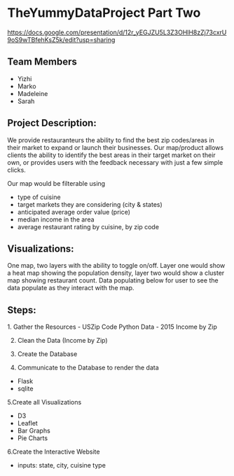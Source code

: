 # TheYummyDataProject Part Two

https://docs.google.com/presentation/d/12r_yEGJZU5L3Z3OHlH8zZj73cxrU9oS9wTBfehKsZ5k/edit?usp=sharing

<h2> Team Members</h2> 

- Yizhi
- Marko
- Madeleine
- Sarah


<h2>Project Description:</h2> 

We provide restauranteurs the ability to find the best zip codes/areas in their market to expand or launch their businesses. Our map/product allows clients the ability to identify the best areas in their target market on their own, or provides users with the feedback necessary with just a few simple clicks. 

Our map would be filterable using
- type of cuisine
- target markets they are considering (city & states)
- anticipated average order value (price)
- median income in the area
- average restaurant rating by cuisine, by zip code


<h2>Visualizations:</h2>


One map, two layers with the ability to toggle on/off. Layer one would show a heat map showing the population density, layer two would show a cluster map showing restaurant count. Data populating below for user to see the data populate as they interact with the map. 



<h2>Steps:</h2>
1. Gather the Resources
- USZip Code Python Data
- 2015 Income by Zip 

2. Clean the Data (Income by Zip)

3. Create the Database

4. Communicate to the Database to render the data
- Flask
- sqlite

5.Create all Visualizations
- D3
- Leaflet
- Bar Graphs
- Pie Charts

6.Create the Interactive Website
- inputs: state, city, cuisine type
